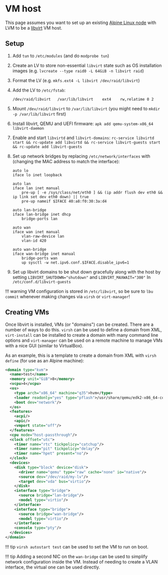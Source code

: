 # VM host

This page assumes you want to set up an existing [Alpine Linux node](../node/) with LVM to be a
[libvirt](https://libvirt.org/) VM host.

## Setup

1. Add `tun` to `/etc/modules` (and do `modprobe tun`)
2. Create an LV to store non-essential `libvirt` state such as OS installation images
   (e.g. `lvcreate --type raid0 -L 64GiB -n libvirt raid`)
3. Format the LV (e.g. `mkfs.ext4 -L libvirt /dev/raid/libvirt`)
4. Add the LV to `/etc/fstab`:

    ```
    /dev/raid/libvirt	/var/lib/libvirt	ext4	rw,relatime	0 2
    ```

5. Mount `/dev/raid/libvirt` to `/var/lib/libvirt` (you might need to `mkdir -p /var/lib/libvirt` first)
6. Install libvirt, QEMU and UEFI firmware: `apk add qemu-system-x86_64 libvirt-daemon`
7. Enable and start `libvirtd` and `libvirt-domains`: `rc-service libvirtd start && rc-update add libvirtd && rc-service libvirt-guests start && rc-update add libvirt-guests`
8. Set up network bridges by replacing `/etc/network/interfaces` with (changing the MAC address to match the interface):

    ```hl_lines="7"
    auto lo
    iface lo inet loopback

    auto lan
    iface lan inet manual
    	pre-up [ -e /sys/class/net/eth0 ] && (ip addr flush dev eth0 && ip link set dev eth0 down) || true
    	pre-up nameif $IFACE 40:a8:f0:30:3a:d4

    auto lan-bridge
    iface lan-bridge inet dhcp
    	bridge-ports lan

    auto wan
    iface wan inet manual
    	vlan-raw-device lan
    	vlan-id 420

    auto wan-bridge
    iface wan-bridge inet manual
    	bridge-ports wan
    	up sysctl -w net.ipv6.conf.$IFACE.disable_ipv6=1
    ```
9. Set up libvirt domains to be shut down gracefully along with the host by setting `LIBVIRT_SHUTDOWN="shutdown"`
   and `LIBVIRT_MAXWAIT="300"` In `/etc/conf.d/libvirt-guests`

!!! warning
    VM configuration is stored in `/etc/libvirt`, so be sure to `lbu commit` whenever making changes via `virsh` or
    `virt-manager`!

## Creating VMs

Once libvirt is installed, VMs (or "domains") can be created. There are a number
of ways to do this. `virsh` can be used to define a domain from XML,
`virt-install` can be installed to create a domain with many command line
options and `virt-manager` can be used on a remote machine to manage VMs with a
nice GUI (similar to VirtualBox).

As an example, this is a template to create a domain from XML with `virsh define`
(for use as an Alpine machine):

```xml
<domain type="kvm">
  <name>test</name>
  <memory unit="GiB">8</memory>
  <vcpu>4</vcpu>
  <os>
    <type arch="x86_64" machine="q35">hvm</type>
    <loader readonly="yes" type="pflash">/usr/share/qemu/edk2-x86_64-code.fd</loader>
    <boot dev="network"/>
  </os>
  <features>
    <acpi/>
    <apic/>
	<vmport state="off"/>
  </features>
  <cpu mode="host-passthrough"/>
  <clock offset="utc">
    <timer name="rtc" tickpolicy="catchup"/>
    <timer name="pit" tickpolicy="delay"/>
    <timer name="hpet" present="no"/>
  </clock>
  <devices>
    <disk type="block" device="disk">
      <driver name="qemu" type="raw" cache="none" io="native"/>
      <source dev="/dev/raid/my-lv"/>
      <target dev="vda" bus="virtio"/>
    </disk>
    <interface type="bridge">
      <source bridge="lan-bridge"/>
      <model type="virtio"/>
    </interface>
    <interface type="bridge">
      <source bridge="wan-bridge"/>
      <model type="virtio"/>
    </interface>
    <console type="pty"/>
  </devices>
</domain>
```

!!! tip
    `virsh autostart test` can be used to set the VM to run on boot.

!!! tip
    Adding a second NIC on the `wan-bridge` can be used to simplify network configuration inside the VM. Instead of
    needing to create a VLAN interface, the virtual one can be used directly.
